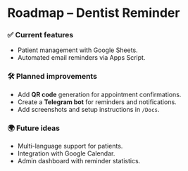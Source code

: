 # Roadmap – Dentist Reminder

### ✅ Current features
- Patient management with Google Sheets.
- Automated email reminders via Apps Script.

### 🛠 Planned improvements
- Add **QR code** generation for appointment confirmations.
- Create a **Telegram bot** for reminders and notifications.
- Add screenshots and setup instructions in `/Docs`.

### 🌍 Future ideas
- Multi-language support for patients.
- Integration with Google Calendar.
- Admin dashboard with reminder statistics.